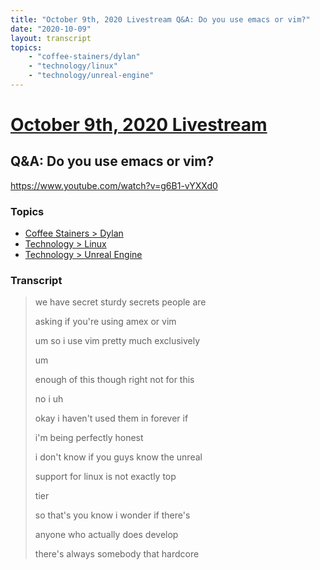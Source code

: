 ```yaml
---
title: "October 9th, 2020 Livestream Q&A: Do you use emacs or vim?"
date: "2020-10-09"
layout: transcript
topics:
    - "coffee-stainers/dylan"
    - "technology/linux"
    - "technology/unreal-engine"
---
```

# [October 9th, 2020 Livestream](../2020-10-09.md)
## Q&A: Do you use emacs or vim?
https://www.youtube.com/watch?v=g6B1-vYXXd0

### Topics
* [Coffee Stainers > Dylan](../topics/coffee-stainers/dylan.md)
* [Technology > Linux](../topics/technology/linux.md)
* [Technology > Unreal Engine](../topics/technology/unreal-engine.md)

### Transcript

> we have secret sturdy secrets people are
> 
> asking if you're using amex or vim
> 
> um so i use vim pretty much exclusively
> 
> um
> 
> enough of this though right not for this
> 
> no i uh
> 
> okay i haven't used them in forever if
> 
> i'm being perfectly honest
> 
> i don't know if you guys know the unreal
> 
> support for linux is not exactly top
> 
> tier
> 
> so that's you know i wonder if there's
> 
> anyone who actually does develop
> 
> there's always somebody that hardcore
> 
